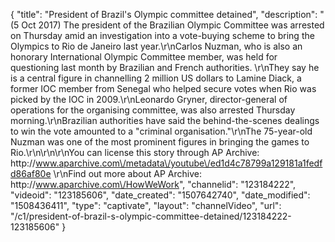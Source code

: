 {
    "title": "President of Brazil's Olympic committee detained",
    "description": "(5 Oct 2017) The president of the Brazilian Olympic Committee was arrested on Thursday amid an investigation into a vote-buying scheme to bring the Olympics to Rio de Janeiro last year.\r\nCarlos Nuzman, who is also an honorary International Olympic Committee member, was held for questioning last month by Brazilian and French authorities. \r\nThey say he is a central figure in channelling 2 million US dollars to Lamine Diack, a former IOC member from Senegal who helped secure votes when Rio was picked by the IOC in 2009.\r\nLeonardo Gryner, director-general of operations for the organising committee, was also arrested Thursday morning.\r\nBrazilian authorities have said the behind-the-scenes dealings to win the vote amounted to a \"criminal organisation.\"\r\nThe 75-year-old Nuzman was one of the most prominent figures in bringing the games to Rio.\r\n\r\n\r\nYou can license this story through AP Archive: http:\/\/www.aparchive.com\/metadata\/youtube\/ed1d4c78799a129181a1fedfd86af80e \r\nFind out more about AP Archive: http:\/\/www.aparchive.com\/HowWeWork",
    "channelid": "123184222",
    "videoid": "123185606",
    "date_created": "1507642740",
    "date_modified": "1508436411",
    "type": "captivate",
    "layout": "channelVideo",
    "url": "\/c1\/president-of-brazil-s-olympic-committee-detained\/123184222-123185606"
}